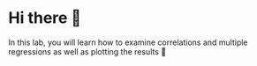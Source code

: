 # Hi there 👋
In this lab, you will learn how to examine correlations and multiple regressions as well as plotting the results 🔢

